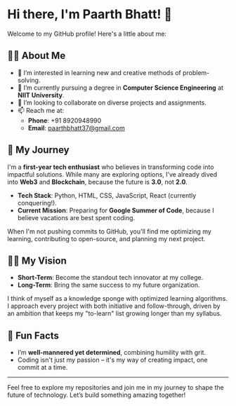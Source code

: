 # Hi there, I'm Paarth Bhatt! 👋

Welcome to my GitHub profile! Here's a little about me:

## 👨‍💻 About Me

- 👀 I’m interested in learning new and creative methods of problem-solving.
- 🌱 I’m currently pursuing a degree in **Computer Science Engineering** at **NIIT University**.
- 💞️ I’m looking to collaborate on diverse projects and assignments.
- 📫 Reach me at: 
  - **Phone**: +91 8920948990  
  - **Email**: [paarthbhatt37@gmail.com](mailto:paarthbhatt37@gmail.com)

## 🚀 My Journey

I'm a **first-year tech enthusiast** who believes in transforming code into impactful solutions. While many are exploring options, I’ve already dived into **Web3** and **Blockchain**, because the future is **3.0**, not **2.0**.

- **Tech Stack**: Python, HTML, CSS, JavaScript, React (currently conquering!).
- **Current Mission**: Preparing for **Google Summer of Code**, because I believe vacations are best spent coding.

When I'm not pushing commits to GitHub, you'll find me optimizing my learning, contributing to open-source, and planning my next project.

## 🧑‍🎓 My Vision

- **Short-Term**: Become the standout tech innovator at my college.
- **Long-Term**: Bring the same success to my future organization.

I think of myself as a knowledge sponge with optimized learning algorithms. I approach every project with both initiative and follow-through, driven by an ambition that keeps my "to-learn" list growing longer than my syllabus.

## 🌟 Fun Facts

- I’m **well-mannered yet determined**, combining humility with grit.
- Coding isn't just my passion – it's my way of creating impact, one commit at a time.

---

Feel free to explore my repositories and join me in my journey to shape the future of technology. Let’s build something amazing together!
